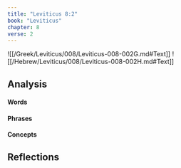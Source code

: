 ```yaml
---
title: "Leviticus 8:2"
book: "Leviticus"
chapter: 8
verse: 2
---
```

![[/Greek/Leviticus/008/Leviticus-008-002G.md#Text]]
![[/Hebrew/Leviticus/008/Leviticus-008-002H.md#Text]]

## Analysis

#### Words

#### Phrases

#### Concepts

## Reflections
